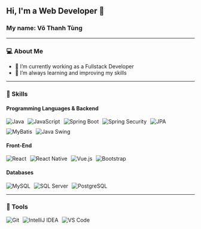 ## Hi, I'm a Web Developer 👋  
### My name: Võ Thanh Tùng  

---

### 💻 About Me  
- 🔭 I’m currently working as a Fullstack Developer  
- 🌱 I’m always learning and improving my skills  

---

### 🚀 Skills  

#### Programming Languages & Backend  
<div style="display: flex; flex-wrap: wrap; gap: 10px; align-items: center;">
  <img src="https://img.shields.io/badge/Java-ED8B00?style=for-the-badge&logo=java&logoColor=white" alt="Java">
  <img src="https://img.shields.io/badge/JavaScript-F7DF1E?style=for-the-badge&logo=javascript&logoColor=black" alt="JavaScript">
  <img src="https://img.shields.io/badge/Spring_Boot-6DB33F?style=for-the-badge&logo=spring-boot&logoColor=white" alt="Spring Boot">
  <img src="https://img.shields.io/badge/Spring_Security-6DB33F?style=for-the-badge&logo=spring&logoColor=white" alt="Spring Security">
  <img src="https://img.shields.io/badge/JPA-007396?style=for-the-badge&logo=hibernate&logoColor=white" alt="JPA">
  <img src="https://img.shields.io/badge/MyBatis-1D6B98?style=for-the-badge&logo=mybatis&logoColor=white" alt="MyBatis">
  <img src="https://img.shields.io/badge/Java_Swing-007396?style=for-the-badge&logo=java&logoColor=white" alt="Java Swing">
</div>

#### Front-End  
<div style="display: flex; flex-wrap: wrap; gap: 10px; align-items: center;">
  <img src="https://img.shields.io/badge/React-61DAFB?style=for-the-badge&logo=react&logoColor=black" alt="React">
  <img src="https://img.shields.io/badge/React_Native-20232A?style=for-the-badge&logo=react&logoColor=61DAFB" alt="React Native">
  <img src="https://img.shields.io/badge/Vue.js-35495E?style=for-the-badge&logo=vue.js&logoColor=4FC08D" alt="Vue.js">
  <img src="https://img.shields.io/badge/Bootstrap-7952B3?style=for-the-badge&logo=bootstrap&logoColor=white" alt="Bootstrap">
</div>

#### Databases  
<div style="display: flex; flex-wrap: wrap; gap: 10px; align-items: center;">
  <img src="https://img.shields.io/badge/MySQL-4479A1?style=for-the-badge&logo=mysql&logoColor=white" alt="MySQL">
  <img src="https://img.shields.io/badge/SQL_Server-CC2927?style=for-the-badge&logo=microsoft-sql-server&logoColor=white" alt="SQL Server">
  <img src="https://img.shields.io/badge/PostgreSQL-336791?style=for-the-badge&logo=postgresql&logoColor=white" alt="PostgreSQL">
</div>

---

### 🌟 Tools  
<div style="display: flex; flex-wrap: wrap; gap: 10px; align-items: center;">
  <img src="https://img.shields.io/badge/Git-F05032?style=for-the-badge&logo=git&logoColor=white" alt="Git">
  <img src="https://img.shields.io/badge/IntelliJ_IDEA-000000?style=for-the-badge&logo=intellij-idea&logoColor=white" alt="IntelliJ IDEA">
  <img src="https://img.shields.io/badge/VS_Code-0078D4?style=for-the-badge&logo=visual-studio-code&logoColor=white" alt="VS Code">
</div>

